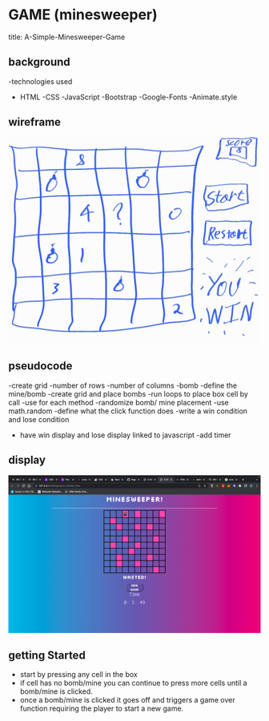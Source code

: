 # GAME (minesweeper)
title: A-Simple-Minesweeper-Game

## background
-technologies used
 - HTML
 -CSS
 -JavaScript
 -Bootstrap
 -Google-Fonts
 -Animate.style


## wireframe
<img src= img/Notes_221013_141815.jpg>


## pseudocode
-create grid
 -number of rows
 -number of columns
 -bomb
-define the mine/bomb
-create grid and place bombs
-run loops to place box cell by call
 -use for each method
-randomize bomb/ mine placement
 -use math.random 
-define what the click function does
-write a win condition and lose condition
 - have win display and lose display linked to javascript
-add timer

## display
<img src= img/Screen_Shot.png>

## getting Started
- start by pressing any cell in the box
- if cell has no bomb/mine you can continue to press more cells until a bomb/mine is clicked.
- once a bomb/mine is clicked it goes off and triggers a game over function requiring the player to start a new game.